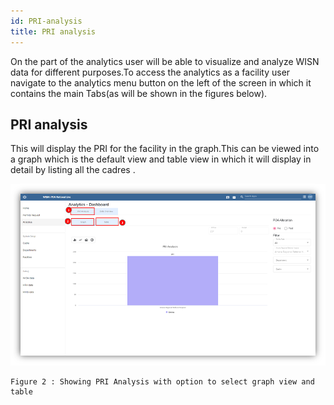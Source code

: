 ```yaml
---
id: PRI-analysis
title: PRI analysis
---
```


On the part of the analytics user will be able to visualize and analyze WISN data for different purposes.To access the analytics as a facility user navigate to the analytics menu button on the left of the screen in which it contains the main Tabs(as will be shown in the figures below).

## PRI analysis

This will display the PRI for the facility in the graph.This can be viewed into a graph which is the default view and table view in which it will display in detail by listing all the cadres .

![img alt](/img/moh-analytics-facility.png)

    Figure 2 : Showing PRI Analysis with option to select graph view and table

